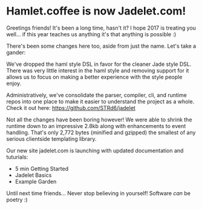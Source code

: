 Hamlet.coffee is now Jadelet.com!
=================================

Greetings friends! It's been a long time, hasn't it? I hope 2017 is treating you
well... if this year teaches us anything it's that anything is possible :)

There's been some changes here too, aside from just the name. Let's take a gander:

We've dropped the haml style DSL in favor for the cleaner Jade style DSL. There
was very little interest in the haml style and removing support for it allows us
to focus on making a better experience with the style people enjoy.

Administratively, we've consolidate the parser, compiler, cli, and runtime repos
into one place to make it easier to understand the project as a whole. Check it
out here: https://github.com/STRd6/jadelet

Not all the changes have been boring however! We were able to shrink the runtime
down to an impressive 2.8kb along with enhancements to event handling. That's
only 2,772 bytes (minified and gzipped) the smallest of any serious clientside
templating library.

Our new site jadelet.com is launching with updated documentation and tuturials:

- 5 min Getting Started
- Jadelet Basics
- Example Garden

Until next time friends... Never stop believing in yourself! Software _can_ be poetry :)
